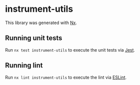 # instrument-utils

This library was generated with [Nx](https://nx.dev).


## Running unit tests

Run `nx test instrument-utils` to execute the unit tests via [Jest](https://jestjs.io).


## Running lint

Run `nx lint instrument-utils` to execute the lint via [ESLint](https://eslint.org/).

